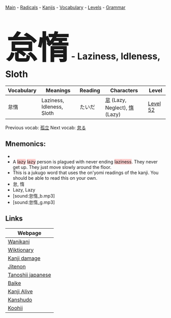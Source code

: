 <style> bigfont {font-size: 100px}</style>
[Main](../README.md) -
[Radicals](../radicals.md) -
[Kanjis](../kanjis.md) -
[Vocabulary](../vocabulary.md) -
[Levels](../levels.md) -
[Grammar](../grammar.md)
# <bigfont> 怠惰</bigfont> - Laziness, Idleness, Sloth 

| Vocabulary | Meanings | Reading | Characters | Level |
| --- | --- | --- | --- | --- |
| 怠惰 | Laziness, Idleness, Sloth | たいだ |  [怠](../kanjis/怠.md) (Lazy, Neglect), [惰](../kanjis/惰.md) (Lazy) | [Level 52](../levels/wk_level52.md) |

Previous vocab: [孤立](孤立.md) Next vocab: [怠る](怠る.md) 

## Mnemonics:

* 
* A <span style="background-color:#ffcccb"> lazy</span> <span style="background-color:#ffcccb"> lazy</span> person is plagued with never ending <span style="background-color:#ffcccb"> laziness</span>. They never get up. They just move slowly around the floor.
* This is a jukugo word that uses the on'yomi readings of the kanji. You should be able to read this on your own.
* 怠, 惰
* Lazy, Lazy
* [sound:怠惰_b.mp3]
* [sound:怠惰_g.mp3]


## Links 

| Webpage |
| --- |
| [Wanikani          ](https://www.wanikani.com/kanji/怠惰) |
| [Wiktionary        ](https://en.wiktionary.org/wiki/怠惰) |
| [Kanji damage      ](http://www.kanjidamage.com/kanji/search?utf8=✓&q=怠惰) |
| [Jitenon           ](https://jitenon.com/kanji/怠惰) |
| [Tanoshii japanese ](https://www.tanoshiijapanese.com/dictionary/kanji.cfm?k=怠惰) |
| [Baike             ](https://baike.baidu.com/item/怠惰) |
| [Kanji Alive       ](https://app.kanjialive.com/怠惰) |
| [Kanshudo          ](https://www.kanshudo.com/searchmn?q=怠惰) |
| [Koohii            ](https://kanji.koohii.com/study/kanji/怠惰) |
